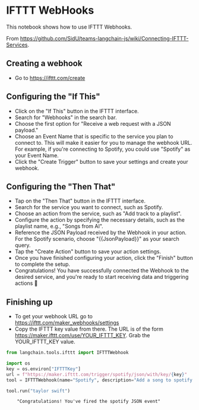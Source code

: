 # IFTTT WebHooks

This notebook shows how to use IFTTT Webhooks.

From https://github.com/SidU/teams-langchain-js/wiki/Connecting-IFTTT-Services.

## Creating a webhook
- Go to https://ifttt.com/create

## Configuring the "If This"
- Click on the "If This" button in the IFTTT interface.
- Search for "Webhooks" in the search bar.
- Choose the first option for "Receive a web request with a JSON payload."
- Choose an Event Name that is specific to the service you plan to connect to.
This will make it easier for you to manage the webhook URL.
For example, if you're connecting to Spotify, you could use "Spotify" as your
Event Name.
- Click the "Create Trigger" button to save your settings and create your webhook.

## Configuring the "Then That"
- Tap on the "Then That" button in the IFTTT interface.
- Search for the service you want to connect, such as Spotify.
- Choose an action from the service, such as "Add track to a playlist".
- Configure the action by specifying the necessary details, such as the playlist name,
e.g., "Songs from AI".
- Reference the JSON Payload received by the Webhook in your action. For the Spotify
scenario, choose "{{JsonPayload}}" as your search query.
- Tap the "Create Action" button to save your action settings.
- Once you have finished configuring your action, click the "Finish" button to
complete the setup.
- Congratulations! You have successfully connected the Webhook to the desired
service, and you're ready to start receiving data and triggering actions 🎉

## Finishing up
- To get your webhook URL go to https://ifttt.com/maker_webhooks/settings
- Copy the IFTTT key value from there. The URL is of the form
https://maker.ifttt.com/use/YOUR_IFTTT_KEY. Grab the YOUR_IFTTT_KEY value.


<!-- WARNING: THIS FILE WAS AUTOGENERATED! DO NOT EDIT! Instead, edit the notebook w/the location & name as this file. -->


```python
from langchain.tools.ifttt import IFTTTWebhook
```


```python
import os
key = os.environ["IFTTTKey"]
url = f"https://maker.ifttt.com/trigger/spotify/json/with/key/{key}"
tool = IFTTTWebhook(name="Spotify", description="Add a song to spotify playlist", url=url)
```


```python
tool.run("taylor swift")
```

<CodeOutputBlock lang="python">

```
    "Congratulations! You've fired the spotify JSON event"
```

</CodeOutputBlock>
